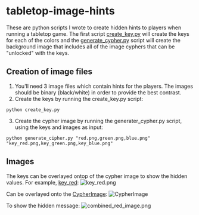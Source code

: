 # tabletop-image-hints
These are python scripts I wrote to create hidden hints to players when running a tabletop game. The first script [create_key.py](/src/scripts/create_key.py) will create the keys for each of the colors and the [generate_cypher.py](/src/scripts/generate_cypher.py) script will create the background image that includes all of the image cyphers that can be "unlocked" with the keys.

## Creation of image files
1. You'll need 3 image files which contain hints for the players. The images should be binary (black/white) in order to provide the best contrast.
2. Create the keys by running the create_key.py script:

```python create_key.py```

3. Create the cypher image by running the generater_cypher.py script, using the keys and images as input:

```python generate_cipher.py "red.png,green.png,blue.png" "key_red.png,key_green.png,key_blue.png"```

## Images
The keys can be overlayed ontop of the cypher image to show the hidden values. For example, [key_red](/example_images/key_red.png):
![key_red.png](/example_images/key_red.png)

Can be overlayed onto the [CypherImage](/example_images/CypherImage.png):
![CypherImage](/example_images/CypherImage.png)

To show the hidden message:
![combined_red_image.png](/example_images/combined_red_image.png)
